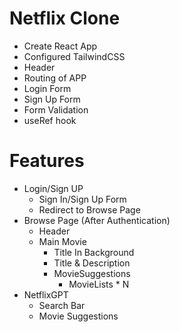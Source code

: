 # Netflix Clone

- Create React App 
- Configured TailwindCSS
- Header
- Routing of APP
- Login Form
- Sign Up Form
- Form Validation
- useRef hook

# Features
- Login/Sign UP
    - Sign In/Sign Up Form
    - Redirect to Browse Page
- Browse Page (After Authentication)
    - Header
    - Main Movie
        - Title In Background
        - Title & Description
        - MovieSuggestions
            - MovieLists * N
- NetflixGPT
    - Search Bar
    - Movie Suggestions